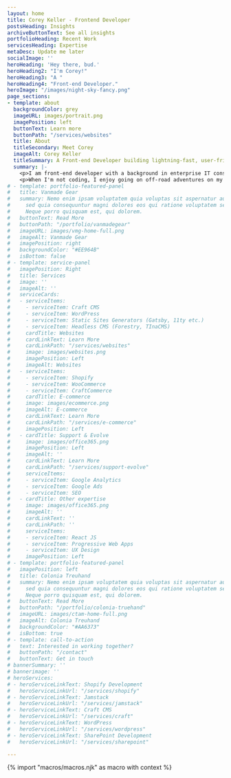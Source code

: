 ```yaml
---
layout: home
title: Corey Keller - Frontend Developer
postsHeading: Insights
archiveButtonText: See all insights
portfolioHeading: Recent Work
servicesHeading: Expertise
metaDesc: Update me later
socialImage: ''
heroHeading: 'Hey there, bud.'
heroHeading2: "I'm Corey!"
heroHeading3: "A "
heroHeading4: "Front-end Developer."
heroImage: "/images/night-sky-fancy.png"
page_sections:
- template: about
  backgroundColor: grey
  imageURL: images/portrait.png
  imagePosition: left
  buttonText: Learn more
  buttonPath: "/services/websites"
  title: About
  titleSecondary: Meet Corey
  imageAlt: Corey Keller
  titleSummary: A Front-end Developer building lightning-fast, user-friendly websites.
  summary: |-
    <p>I am front-end developer with a background in enterprise IT consulting. My passion for web development stems from the creative challenges it presents, and I find great fulfillment in solving complex problems through coding. After a near decade working in the corporate world, I made the decision to relocate to Chiang Mai, Thailand, where I now work as a freelancer. I specialize in helping small and medium-sized businesses build and maintain their online presence, leveraging my expertise in platforms such as Shopify, WordPress, and Craft CMS.</p>
    <p>When I'm not coding, I enjoy going on off-road adventures on my motorcycle in northern Thailand. I find the physical challenge of navigating new trails to be a great balance to the mental demands of web development. I also have an interest in trying new dishes and exploring different flavors during my travels.</p>
# - template: portfolio-featured-panel
#   title: Vanmade Gear
#   summary: Nemo enim ipsam voluptatem quia voluptas sit aspernatur aut odit aut fugit,
#     sed quia consequuntur magni dolores eos qui ratione voluptatem sequi nesciunt.
#     Neque porro quisquam est, qui dolorem.
#   buttonText: Read More
#   buttonPath: "/portfolio/vanmadegear"
#   imageURL: images/vmg-home-full.png
#   imageAlt: Vanmade Gear
#   imagePosition: right
#   backgroundColor: "#EE964B"
#   isBottom: false
# - template: service-panel
#   imagePosition: Right
#   title: Services
#   image: ''
#   imageAlt: ''
#   serviceCards:
#   - serviceItems:
#     - serviceItem: Craft CMS
#     - serviceItem: WordPress
#     - serviceItem: Static Sites Generators (Gatsby, 11ty etc.)
#     - serviceItem: Headless CMS (Forestry, TInaCMS)
#     cardTitle: Websites
#     cardLinkText: Learn More
#     cardLinkPath: "/services/websites"
#     image: images/websites.png
#     imagePosition: Left
#     imageAlt: Websites
#   - serviceItems:
#     - serviceItem: Shopify
#     - serviceItem: WooCommerce
#     - serviceItem: CraftCommerce
#     cardTitle: E-commerce
#     image: images/ecommerce.png
#     imageAlt: E-commerce
#     cardLinkText: Learn More
#     cardLinkPath: "/services/e-commerce"
#     imagePosition: Left
#   - cardTitle: Support & Evolve
#     image: images/office365.png
#     imagePosition: Left
#     imageAlt: ''
#     cardLinkText: Learn More
#     cardLinkPath: "/services/support-evolve"
#     serviceItems:
#     - serviceItem: Google Analytics
#     - serviceItem: Google Ads
#     - serviceItem: SEO
#   - cardTitle: Other expertise
#     image: images/office365.png
#     imageAlt: ''
#     cardLinkText: ''
#     cardLinkPath: ''
#     serviceItems:
#     - serviceItem: React JS
#     - serviceItem: Progressive Web Apps
#     - serviceItem: UX Design
#     imagePosition: Left
# - template: portfolio-featured-panel
#   imagePosition: left
#   title: Colonia Treuhand
#   summary: Nemo enim ipsam voluptatem quia voluptas sit aspernatur aut odit aut fugit,
#     sed quia consequuntur magni dolores eos qui ratione voluptatem sequi nesciunt.
#     Neque porro quisquam est, qui dolorem.
#   buttonText: Read More
#   buttonPath: "/portfolio/colonia-truehand"
#   imageURL: images/ctam-home-full.png
#   imageAlt: Colonia Treuhand
#   backgroundColor: "#AA6373"
#   isBottom: true
# - template: call-to-action
#   text: Interested in working together?
#   buttonPath: "/contact"
#   buttonText: Get in touch
# bannerSummary: ''
# bannerimage: ''
# heroServices:
# - heroServiceLinkText: Shopify Development
#   heroServiceLinkUrl: "/services/shopify"
# - heroServiceLinkText: Jamstack
#   heroServiceLinkUrl: "/services/jamstack"
# - heroServiceLinkText: Craft CMS
#   heroServiceLinkUrl: "/services/craft"
# - heroServiceLinkText: WordPress
#   heroServiceLinkUrl: "/services/wordpress"
# - heroServiceLinkText: SharePoint Development
#   heroServiceLinkUrl: "/services/sharepoint"

---
```

<!-- do not delete -->
{% import "macros/macros.njk" as macro with context %}
<!-- do not delete -->